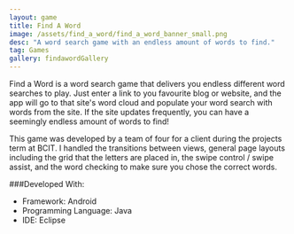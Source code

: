 ```yaml
---
layout: game
title: Find A Word
image: /assets/find_a_word/find_a_word_banner_small.png
desc: "A word search game with an endless amount of words to find."
tag: Games
gallery: findawordGallery
---
```

Find a Word is a word search game that delivers you endless different word searches to play. Just enter a link to you favourite blog or website, and the app will go to that site's word cloud and populate your word search with words from the site. If the site updates frequently, you can have a seemingly endless amount of words to find!

This game was developed by a team of four for a client during the projects term at BCIT. I handled the transitions between views, general page layouts including the grid that the letters are placed in, the swipe control / swipe assist, and the word checking to make sure you chose the correct words.

###Developed With:
* Framework: Android
* Programming Language: Java
* IDE: Eclipse